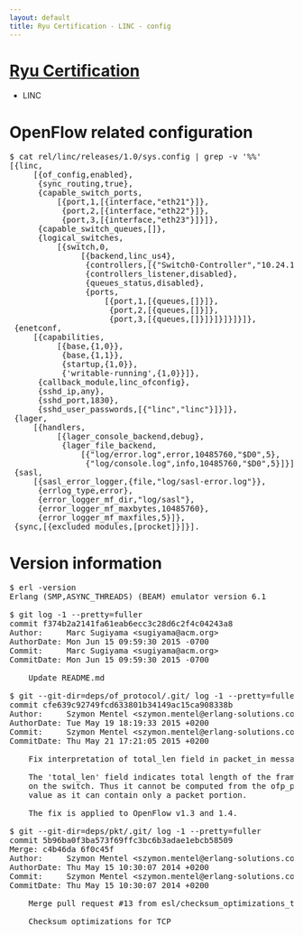 ```yaml
---
layout: default
title: Ryu Certification - LINC - config
---
```

# [Ryu Certification](http://osrg.github.io/ryu/certification.html)
* LINC

# OpenFlow related configuration
<pre>
$ cat rel/linc/releases/1.0/sys.config | grep -v '%%'
[{linc,
     [{of_config,enabled},
      {sync_routing,true},
      {capable_switch_ports,
          [{port,1,[{interface,"eth21"}]},
           {port,2,[{interface,"eth22"}]},
           {port,3,[{interface,"eth23"}]}]},
      {capable_switch_queues,[]},
      {logical_switches,
          [{switch,0,
               [{backend,linc_us4},
                {controllers,[{"Switch0-Controller","10.24.150.30",6633,tcp}]},
                {controllers_listener,disabled},
                {queues_status,disabled},
                {ports,
                    [{port,1,[{queues,[]}]},
                     {port,2,[{queues,[]}]},
                     {port,3,[{queues,[]}]}]}]}]}]},
 {enetconf,
     [{capabilities,
          [{base,{1,0}},
           {base,{1,1}},
           {startup,{1,0}},
           {'writable-running',{1,0}}]},
      {callback_module,linc_ofconfig},
      {sshd_ip,any},
      {sshd_port,1830},
      {sshd_user_passwords,[{"linc","linc"}]}]},
 {lager,
     [{handlers,
          [{lager_console_backend,debug},
           {lager_file_backend,
               [{"log/error.log",error,10485760,"$D0",5},
                {"log/console.log",info,10485760,"$D0",5}]}]}]},
 {sasl,
     [{sasl_error_logger,{file,"log/sasl-error.log"}},
      {errlog_type,error},
      {error_logger_mf_dir,"log/sasl"},
      {error_logger_mf_maxbytes,10485760},
      {error_logger_mf_maxfiles,5}]},
 {sync,[{excluded_modules,[procket]}]}].
</pre>

# Version information
<pre>
$ erl -version
Erlang (SMP,ASYNC_THREADS) (BEAM) emulator version 6.1

$ git log -1 --pretty=fuller
commit f374b2a2141fa61eab6ecc3c28d6c2f4c04243a8
Author:     Marc Sugiyama &lt;sugiyama@acm.org&gt;
AuthorDate: Mon Jun 15 09:59:30 2015 -0700
Commit:     Marc Sugiyama &lt;sugiyama@acm.org&gt;
CommitDate: Mon Jun 15 09:59:30 2015 -0700

    Update README.md

$ git --git-dir=deps/of_protocol/.git/ log -1 --pretty=fuller
commit cfe639c92749fcd633801b34149ac15ca908338b
Author:     Szymon Mentel &lt;szymon.mentel@erlang-solutions.com&gt;
AuthorDate: Tue May 19 18:19:33 2015 +0200
Commit:     Szymon Mentel &lt;szymon.mentel@erlang-solutions.com&gt;
CommitDate: Thu May 21 17:21:05 2015 +0200

    Fix interpretation of total_len field in packet_in message
    
    The 'total_len' field indicates total length of the frame captured
    on the switch. Thus it cannot be computed from the ofp_packet_in.data field
    value as it can contain only a packet portion.
    
    The fix is applied to OpenFlow v1.3 and 1.4.

$ git --git-dir=deps/pkt/.git/ log -1 --pretty=fuller
commit 5b96ba0f3ba573f69ffc3bc6b3adae1ebcb58509
Merge: c4b46da 6f0c45f
Author:     Szymon Mentel &lt;szymon.mentel@erlang-solutions.com&gt;
AuthorDate: Thu May 15 10:30:07 2014 +0200
Commit:     Szymon Mentel &lt;szymon.mentel@erlang-solutions.com&gt;
CommitDate: Thu May 15 10:30:07 2014 +0200

    Merge pull request #13 from esl/checksum_optimizations_tcp
    
    Checksum optimizations for TCP
</pre>
